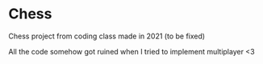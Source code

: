# Chess
Chess project from coding class made in 2021 (to be fixed)

All the code somehow got ruined when I tried to implement multiplayer <3
